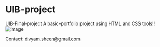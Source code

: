 # UIB-project
UIB-Final-project
 A basic-portfolio project using HTML and CSS tools!!
 ![image](https://github.com/user-attachments/assets/02ae01c0-737c-47cb-8383-19ffa812fb10)

 Contact: divyam.sheen@gmail.com
